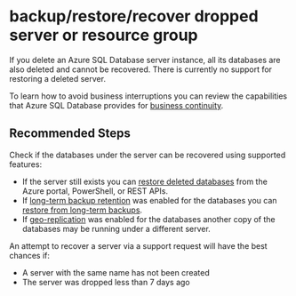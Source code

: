 <properties
	pageTitle="backup/restore/recover dropped server or resource group"
	description="backup/restore/recover dropped server or resource group"
	service="microsoft.sql"
	resource="servers"
	authors="KeithJH"
	ms.author="keithor"
	displayOrder=""
	selfHelpType="generic"
	supportTopicIds="32630451"
	productPesIds="13491"
	cloudEnvironments="public"
	articleId="cd7113bd-0d84-4617-9420-416b7f09bbc5"
/>

# backup/restore/recover dropped server or resource group

If you delete an Azure SQL Database server instance, all its databases are also deleted and cannot be recovered. There is currently no support for restoring a deleted server.

To learn how to avoid business interruptions you can review the capabilities that Azure SQL Database provides for [business continuity](https://docs.microsoft.com/azure/sql-database/sql-database-business-continuity?WT.mc_id=pid:13491:sid:32630451/).

## **Recommended Steps**

Check if the databases under the server can be recovered using supported features:

* If the server still exists you can [restore deleted databases](https://docs.microsoft.com/azure/sql-database/sql-database-recovery-using-backups?WT.mc_id=pid:13491:sid:32630451#deleted-database-restore) from the Azure portal, PowerShell, or REST APIs.
* If [long-term backup retention](https://docs.microsoft.com/azure/sql-database/sql-database-long-term-retention?WT.mc_id=pid:13491:sid:32630451/) was enabled for the databases you can [restore from long-term backups](https://docs.microsoft.com/azure/sql-database/sql-database-long-term-backup-retention-configure?WT.mc_id=pid:13491:sid:32630451/).
* If [geo-replication](https://docs.microsoft.com/azure/sql-database/sql-database-active-geo-replication?WT.mc_id=pid:13491:sid:32630451/) was enabled for the databases another copy of the databases may be running under a different server.

An attempt to recover a server via a support request will have the best chances if:

* A server with the same name has not been created
* The server was dropped less than 7 days ago